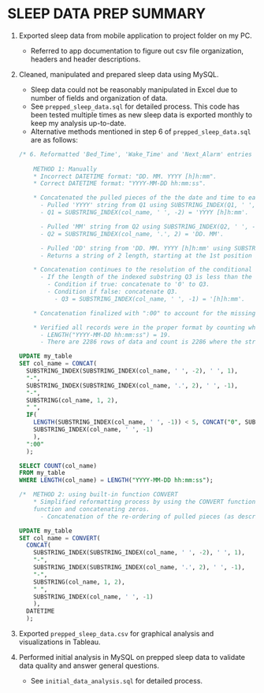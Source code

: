 # SLEEP DATA PREP SUMMARY

1. Exported sleep data from mobile application to project folder on my PC.
    * Referred to app documentation to figure out csv file organization, headers and header descriptions.

2. Cleaned, manipulated and prepared sleep data using MySQL.
    * Sleep data could not be reasonably manipulated in Excel due to number of fields and organization of data.
    * See `prepped_sleep_data.sql` for detailed process. This code has been tested multiple times as new sleep data is exported monthly to keep my analysis up-to-date.
    * Alternative methods mentioned in step 6 of `prepped_sleep_data.sql` are as follows:

    ```sql
    /* 6. Reformatted 'Bed_Time', 'Wake_Time' and 'Next_Alarm' entries to match correct format for the DATETIME data type in MySQL.
          
        METHOD 1: Manually
        * Incorrect DATETIME format: "DD. MM. YYYY [h]h:mm".
        * Correct DATETIME format: "YYYY-MM-DD hh:mm:ss".

        * Concatenated the pulled pieces of the the date and time to each other in the correct order including the missing pieces.
          - Pulled 'YYYY' string from Q1 using SUBSTRING_INDEX(Q1, ' ', 1).
          - Q1 = SUBSTRING_INDEX(col_name, ' ', -2) = 'YYYY [h]h:mm'.

          - Pulled 'MM' string from Q2 using SUBSTRING_INDEX(Q2, ' ', -1).
          - Q2 = SUBSTRING_INDEX(col_name, '.', 2) = 'DD. MM'.

          - Pulled 'DD' string from 'DD. MM. YYYY [h]h:mm' using SUBSTRING(col_name, 1, 2).
          - Returns a string of 2 length, starting at the 1st position in 'col_name'.

        * Concatenation continues to the resolution of the conditional function IF.
          - If the length of the indexed substring Q3 is less than the expected length("hh:mm") = 5
            - Condition if true: concatenate to '0' to Q3.
            - Condition if false: concatenate Q3.
              - Q3 = SUBSTRING_INDEX(col_name, ' ', -1) = '[h]h:mm'.

        * Concatenation finalized with ":00" to account for the missing ':ss' in the incorrect format.

        * Verified all records were in the proper format by counting where length = 19
          - LENGTH("YYYY-MM-DD hh:mm:ss") = 19.  
          - There are 2286 rows of data and count is 2286 where the string = 19 so manual reformat worked. */

    UPDATE my_table
    SET col_name = CONCAT(
      SUBSTRING_INDEX(SUBSTRING_INDEX(col_name, ' ', -2), ' ', 1),
      "-", 
      SUBSTRING_INDEX(SUBSTRING_INDEX(col_name, '.', 2), ' ', -1),
      "-", 
      SUBSTRING(col_name, 1, 2),
      " ",
      IF(
        LENGTH(SUBSTRING_INDEX(col_name, ' ', -1)) < 5, CONCAT("0", SUBSTRING_INDEX(col_name, ' ', -1)), 
        SUBSTRING_INDEX(col_name, ' ', -1)
        ),
      ":00"
      );

    SELECT COUNT(col_name)
    FROM my_table
    WHERE LENGTH(col_name) = LENGTH("YYYY-MM-DD hh:mm:ss");
    ```

    ```sql
    /*  METHOD 2: using built-in function CONVERT
        * Simplified reformatting process by using the CONVERT function to auto-add the missing zeros instead of using IF
        function and concatenating zeros.
          - Concatenation of the re-ordering of pulled pieces (as described in Method 1) and "-"s still required.*/

    UPDATE my_table
    SET col_name = CONVERT(
      CONCAT(
        SUBSTRING_INDEX(SUBSTRING_INDEX(col_name, ' ', -2), ' ', 1),
        "-", 
        SUBSTRING_INDEX(SUBSTRING_INDEX(col_name, '.', 2), ' ', -1),
        "-", 
        SUBSTRING(col_name, 1, 2),
        " ", 
        SUBSTRING_INDEX(col_name, ' ', -1)
        ), 
      DATETIME
      );
    ```

3. Exported `prepped_sleep_data.csv` for graphical analysis and visualizations in Tableau.

4. Performed initial analysis in MySQL on prepped sleep data to validate data quality and answer general questions.
    * See `initial_data_analysis.sql` for detailed process.
